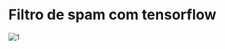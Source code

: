 # Filtro de spam com tensorflow

![1](https://user-images.githubusercontent.com/127336507/230081302-74361ddd-5c5e-4e48-a00d-5efb77362660.png)
